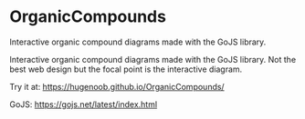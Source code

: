 # OrganicCompounds
Interactive organic compound diagrams made with the GoJS library.  


Interactive organic compound diagrams made with the GoJS library. Not the best web design but the focal point is the interactive diagram.  

Try it at: https://hugenoob.github.io/OrganicCompounds/  

GoJS: https://gojs.net/latest/index.html
